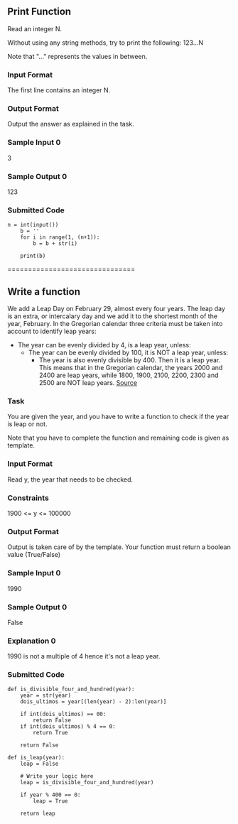 ## Print Function

Read an integer N.

Without using any string methods, try to print the following: 
123...N

Note that "..." represents the values in between.

### Input Format

The first line contains an integer N.

### Output Format

Output the answer as explained in the task.

### Sample Input 0

3

### Sample Output 0

123

### Submitted Code
```
n = int(input())
    b = ''
    for i in range(1, (n+1)):
        b = b + str(i)

    print(b)
```
===============================
## Write a function
We add a Leap Day on February 29, almost every four years. The leap day is an extra, or intercalary day and we add it to the shortest month of the year, February.
In the Gregorian calendar three criteria must be taken into account to identify leap years:
- The year can be evenly divided by 4, is a leap year, unless: 
  - The year can be evenly divided by 100, it is NOT a leap year, unless:
    - The year is also evenly divisible by 400. Then it is a leap year.
This means that in the Gregorian calendar, the years 2000 and 2400 are leap years, while 1800, 1900, 2100, 2200, 2300 and 2500 are NOT leap years.
[Source](http://www.timeanddate.com/date/leapyear.html)

### Task
You are given the year, and you have to write a function to check if the year is leap or not.

Note that you have to complete the function and remaining code is given as template.

### Input Format
Read y, the year that needs to be checked. 

### Constraints
1900 <= y <= 100000

### Output Format
Output is taken care of by the template. Your function must return a boolean value (True/False)

### Sample Input 0
1990

### Sample Output 0
False

### Explanation 0
1990 is not a multiple of 4 hence it's not a leap year.

### Submitted Code
```
def is_divisible_four_and_hundred(year):
    year = str(year)
    dois_ultimos = year[(len(year) - 2):len(year)]

    if int(dois_ultimos) == 00:
        return False
    if int(dois_ultimos) % 4 == 0:
        return True
    
    return False

def is_leap(year):
    leap = False
    
    # Write your logic here
    leap = is_divisible_four_and_hundred(year)
    
    if year % 400 == 0:
        leap = True

    return leap

```